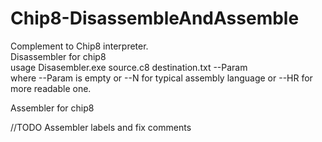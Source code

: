 # Chip8-DisassembleAndAssemble
Complement to Chip8 interpreter.  
Disassembler for chip8  
usage Disasembler.exe source.c8 destination.txt --Param  
where --Param is empty or --N for typical assembly language or --HR for more readable one. 

Assembler for chip8  

//TODO Assembler labels and fix comments
